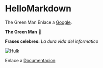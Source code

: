 # HelloMarkdown
The Green Man
Enlace a [Google](https://www.google.es/).

**The Green Man** :star_struck:

**Frases celebres:** *La dura vida del informatico*

![Hulk](https://external-content.duckduckgo.com/iu/?u=https%3A%2F%2Fi.pinimg.com%2Foriginals%2Fa4%2Ff6%2F4e%2Fa4f64e2f68f0112daebb13c28959145c.jpg&f=1&nofb=1)

Enlace a [Documentacion](/docs/docs.md)
